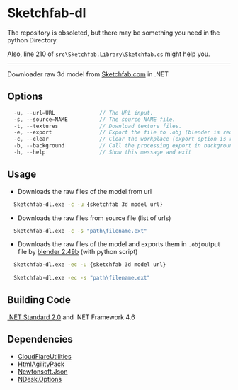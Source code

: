 # Sketchfab-dl

The repository is obsoleted, but there may be something you need in the python Directory.

Also, line 210 of `src\Sketchfab.Library\Sketchfab.cs` might help you.

---

Downloader raw 3d model from [Sketchfab.com](https://sketchfab.com/) in .NET

## Options
```csharp
  -u, --url=URL              // The URL input.
  -s, --source=NAME          // The source NAME file.
  -t, --textures             // Download texture files.
  -e, --export               // Export the file to .obj (blender is required).
  -c, --clear                // Clear the workplace (export option is required).
  -b, --background           // Call the processing export in background (export option is required).
  -h, --help                 // Show this message and exit
```

## Usage
- Downloads the raw files of the model from url
```bash
  Sketchfab-dl.exe -c -u {sketchfab 3d model url}
```

- Downloads the raw files from source file (list of urls)
```bash
  Sketchfab-dl.exe -c -s "path\filename.ext"
```

- Downloads the raw files of the model and exports them in `.obj`output file by [blender 2.49b](https://www.blender.org/) (with python script)
```bash
  Sketchfab-dl.exe -ec -u {sketchfab 3d model url}
  
  Sketchfab-dl.exe -ec -s "path\filename.ext"
```

## Building Code
[.NET Standard 2.0](https://github.com/dotnet/standard/blob/master/docs/versions.md) and .NET Framework 4.6

## Dependencies
* [CloudFlareUtilities](https://www.nuget.org/packages/CloudFlareUtilities/)
* [HtmlAgilityPack](https://www.nuget.org/packages/HtmlAgilityPack)
* [Newtonsoft.Json](https://www.nuget.org/packages/Newtonsoft.Json)
* [NDesk.Options](https://www.nuget.org/packages/NDesk.Options)
